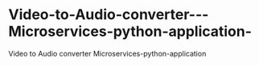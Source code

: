 # Video-to-Audio-converter---Microservices-python-application-
Video to Audio converter Microservices-python-application
